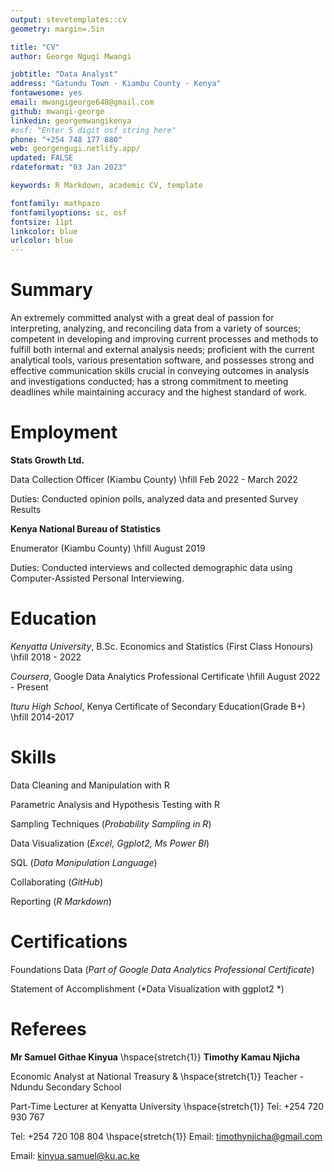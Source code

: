 ```yaml
---
output: stevetemplates::cv
geometry: margin=.5in

title: "CV"
author: George Ngugi Mwangi

jobtitle: "Data Analyst"
address: "Gatundu Town · Kiambu County · Kenya"
fontawesome: yes
email: mwangigeorge648@gmail.com
github: mwangi-george
linkedin: georgemwangikenya
#osf: "Enter 5 digit osf string here"
phone: "+254 748 177 880"
web: georgengugi.netlify.app/
updated: FALSE
rdateformat: "03 Jan 2023"

keywords: R Markdown, academic CV, template

fontfamily: mathpazo
fontfamilyoptions: sc, osf
fontsize: 11pt
linkcolor: blue
urlcolor: blue
---
```


# Summary

An extremely committed analyst with a great deal of passion for interpreting, analyzing, and reconciling data from a variety of sources; competent in developing and improving current processes and methods to fulfill both internal and external analysis needs;
proficient with the current analytical tools, various presentation software, and possesses strong and effective communication skills crucial in conveying outcomes in analysis and investigations conducted; has a strong commitment to meeting deadlines while maintaining accuracy and the highest standard of work.

# Employment

**Stats Growth Ltd.**

Data Collection Officer (Kiambu County) \hfill Feb 2022 - March 2022

Duties: Conducted opinion polls, analyzed data and presented Survey Results



**Kenya National Bureau of Statistics**

Enumerator (Kiambu County) \hfill August 2019

Duties: Conducted interviews and collected demographic data using Computer-Assisted Personal Interviewing.

# Education

*Kenyatta University*, B.Sc. Economics and Statistics (First Class Honours) \hfill 2018 - 2022

*Coursera*, Google Data Analytics Professional Certificate \hfill August 2022 - Present

*Ituru High School*, Kenya Certificate of Secondary Education(Grade B+) \hfill 2014-2017


# Skills

Data Cleaning and Manipulation with R

Parametric Analysis and Hypothesis Testing with R

Sampling Techniques (*Probability Sampling in R*)

Data Visualization (*Excel, Ggplot2, Ms Power BI*)

SQL (*Data Manipulation Language*)

Collaborating (*GitHub*)

Reporting (*R Markdown*)

# Certifications

Foundations Data (*Part of Google Data Analytics Professional Certificate*)

Statement of Accomplishment (*Data Visualization with ggplot2 *)


# Referees

**Mr Samuel Githae Kinyua** \hspace{stretch{1}} **Timothy Kamau Njicha**

Economic Analyst at National Treasury & \hspace{stretch{1}} Teacher - Ndundu Secondary School

Part-Time Lecturer at Kenyatta University \hspace{stretch{1}} Tel: +254 720 930 767

Tel: +254 720 108 804 \hspace{stretch{1}} Email: timothynjicha@gmail.com

Email: kinyua.samuel@ku.ac.ke
